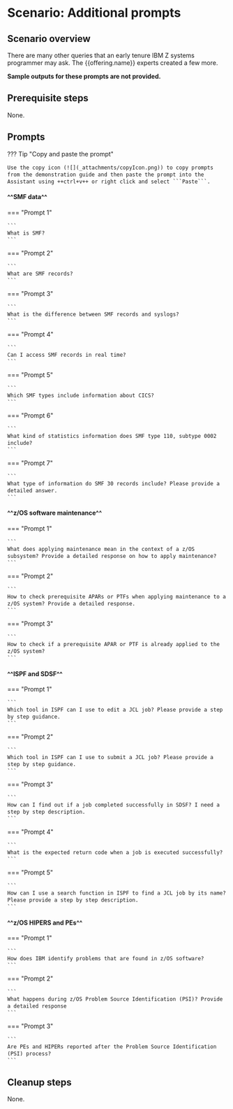 # Scenario: Additional prompts
## Scenario overview

There are many other queries that an early tenure IBM Z systems programmer may ask. The {{offering.name}} experts created a few more.

**Sample outputs for these prompts are not provided.**

## Prerequisite steps
None.

## Prompts
??? Tip "Copy and paste the prompt"

    Use the copy icon (![](_attachments/copyIcon.png)) to copy prompts from the demonstration guide and then paste the prompt into the Assistant using ++ctrl+v++ or right click and select ```Paste```.
    
#### ^^SMF data^^
<!--- begin-tab-group --->
=== "Prompt 1"

    ```
    What is SMF?
    ```
<!--- end-tab-group --->
<!--- begin-tab-group --->
=== "Prompt 2"

    ```
    What are SMF records?
    ```
<!--- end-tab-group --->
<!--- begin-tab-group --->
=== "Prompt 3"

    ```
    What is the difference between SMF records and syslogs?
    ```
<!--- end-tab-group --->
<!--- begin-tab-group --->
=== "Prompt 4"

    ```
    Can I access SMF records in real time?
    ```
<!--- end-tab-group --->
<!--- begin-tab-group --->
=== "Prompt 5"

    ```
    Which SMF types include information about CICS?
    ```
<!--- end-tab-group --->
<!--- begin-tab-group --->
=== "Prompt 6"

    ```
    What kind of statistics information does SMF type 110, subtype 0002 include?
    ```
<!--- end-tab-group --->
<!--- begin-tab-group --->
=== "Prompt 7"

    ```
    What type of information do SMF 30 records include? Please provide a detailed answer.
    ```
<!--- end-tab-group --->
#### ^^z/OS software maintenance^^
<!--- begin-tab-group --->
=== "Prompt 1"

    ```
    What does applying maintenance mean in the context of a z/OS subsystem? Provide a detailed response on how to apply maintenance?
    ```
<!--- end-tab-group --->
<!--- begin-tab-group --->
=== "Prompt 2"

    ```
    How to check prerequisite APARs or PTFs when applying maintenance to a z/OS system? Provide a detailed response.
    ```
<!--- end-tab-group --->
<!--- begin-tab-group --->
=== "Prompt 3"

    ```
    How to check if a prerequisite APAR or PTF is already applied to the z/OS system?
    ```
<!--- end-tab-group --->
#### ^^ISPF and SDSF^^
<!--- begin-tab-group --->
=== "Prompt 1"

    ```
    Which tool in ISPF can I use to edit a JCL job? Please provide a step by step guidance.
    ```
<!--- end-tab-group --->
<!--- begin-tab-group --->
=== "Prompt 2"

    ```
    Which tool in ISPF can I use to submit a JCL job? Please provide a step by step guidance.
    ```
<!--- end-tab-group --->
<!--- begin-tab-group --->
=== "Prompt 3"

    ```
    How can I find out if a job completed successfully in SDSF? I need a step by step description.
    ```
<!--- end-tab-group --->
<!--- begin-tab-group --->
=== "Prompt 4"

    ```
    What is the expected return code when a job is executed successfully?
    ```
<!--- end-tab-group --->
<!--- begin-tab-group --->
=== "Prompt 5"

    ```
    How can I use a search function in ISPF to find a JCL job by its name? Please provide a step by step description.
    ```
<!--- end-tab-group --->
#### ^^z/OS HIPERS and PEs^^
<!--- begin-tab-group --->
=== "Prompt 1"

    ```
    How does IBM identify problems that are found in z/OS software?
    ```
<!--- end-tab-group --->
<!--- begin-tab-group --->
=== "Prompt 2"

    ```
    What happens during z/OS Problem Source Identification (PSI)? Provide a detailed response
    ```
<!--- end-tab-group --->
<!--- begin-tab-group --->
=== "Prompt 3"

    ```
    Are PEs and HIPERs reported after the Problem Source Identification (PSI) process?
    ```
<!--- end-tab-group --->
## Cleanup steps
None.
